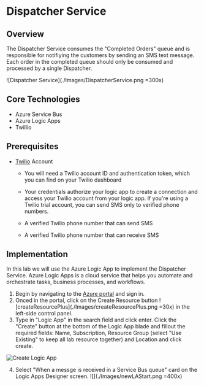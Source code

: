 # Dispatcher Service

## Overview

The Dispatcher Service consumes the "Completed Orders" queue and is responsible for notifiying the customers by sending an SMS text message. Each order in the completed queue should only be consumed and processed by a single Dispatcher.  

![Dispatcher Service](./Images/DispatcherService.png =300x)

## Core Technologies

* Azure Service Bus
* Azure Logic Apps
* Twillio

## Prerequisites

* [Twilio]('https://www.twilio.com/) Account
  
  * You will need a Twilio account ID and authentication token, which you can find on your Twilio dashboard

  * Your credentials authorize your logic app to create a connection and access your Twilio account from your logic app. If you're using a Twilio trial account, you can send SMS only to verified phone numbers.

  * A verified Twilio phone number that can send SMS

  * A verified Twilio phone number that can receive SMS
  
## Implementation

In this lab we will use the Azure Logic App to implement the Dispatcher Service. Azure Logic Apps is a cloud service that helps you automate and orchestrate tasks, business processes, and workflows.

1. Begin by navigating to the [Azure portal]('https://portal.azure.com') and sign in.
2. Onced in the portal, click on the Create Resource button ![createResourcePlus](./Images/createResourcePlus.png =30x) in the left-side control panel.
3. Type in "Logic App" in the search field and click enter. Click the "Create" button at the bottom of the Logic App blade and fillout the required fields: Name, Subscription, Resource Group (select "Use Existing" to keep all lab resource together) and Location and click create.
   
![Create Logic App]('./Images/createLogicApp.gif')

4. Select "When a messge is received in a Service Bus queue" card on the Logic Apps Designer screen. ![](./Images/newLAStart.png =400x)